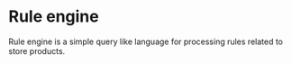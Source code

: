 # Rule engine

Rule engine is a simple query like language for processing rules related to store products.
